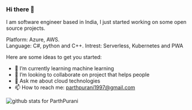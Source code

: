### Hi there 👋

I am software engineer based in India, I just started working on some open source projects.

Platform: Azure, AWS.</br>
Language: C#, python and C++.
Intrest: Serverless, Kubernetes and PWA
<!--
**ParthPurani/ParthPurani** is a ✨ _special_ ✨ repository because its `README.md` (this file) appears on your GitHub profile.
--->
Here are some ideas to get you started:

- 🌱 I’m currently learning machine learning
- 👯 I’m looking to collaborate on project that helps people
- 💬 Ask me about cloud technologies
- 📫 How to reach me: parthpurani1997@gmail.com

<img  src="https://github-readme-stats.vercel.app/api?username=ParthPurani&show_icons=true&icon_color=0366d6&bg_color=ffffff&hide_title=true" alt="github stats for ParthPurani">
